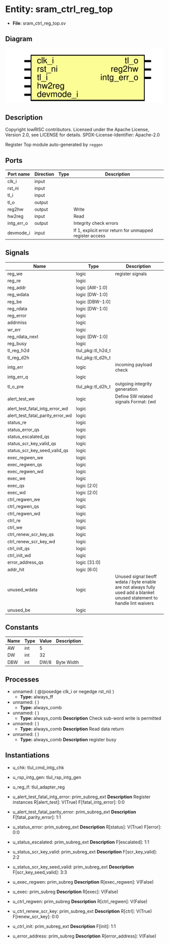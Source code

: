 # Entity: sram_ctrl_reg_top

- **File**: sram_ctrl_reg_top.sv
## Diagram

![Diagram](sram_ctrl_reg_top.svg "Diagram")
## Description

 Copyright lowRISC contributors.
 Licensed under the Apache License, Version 2.0, see LICENSE for details.
 SPDX-License-Identifier: Apache-2.0

 Register Top module auto-generated by `reggen`

## Ports

| Port name  | Direction | Type | Description                                              |
| ---------- | --------- | ---- | -------------------------------------------------------- |
| clk_i      | input     |      |                                                          |
| rst_ni     | input     |      |                                                          |
| tl_i       | input     |      |                                                          |
| tl_o       | output    |      |                                                          |
| reg2hw     | output    |      | Write                                                    |
| hw2reg     | input     |      | Read                                                     |
| intg_err_o | output    |      |  Integrity check errors                                  |
| devmode_i  | input     |      | If 1, explicit error return for unmapped register access |
## Signals

| Name                             | Type               | Description                                                                                                                  |
| -------------------------------- | ------------------ | ---------------------------------------------------------------------------------------------------------------------------- |
| reg_we                           | logic              |  register signals                                                                                                            |
| reg_re                           | logic              |                                                                                                                              |
| reg_addr                         | logic [AW-1:0]     |                                                                                                                              |
| reg_wdata                        | logic [DW-1:0]     |                                                                                                                              |
| reg_be                           | logic [DBW-1:0]    |                                                                                                                              |
| reg_rdata                        | logic [DW-1:0]     |                                                                                                                              |
| reg_error                        | logic              |                                                                                                                              |
| addrmiss                         | logic              |                                                                                                                              |
| wr_err                           | logic              |                                                                                                                              |
| reg_rdata_next                   | logic [DW-1:0]     |                                                                                                                              |
| reg_busy                         | logic              |                                                                                                                              |
| tl_reg_h2d                       | tlul_pkg::tl_h2d_t |                                                                                                                              |
| tl_reg_d2h                       | tlul_pkg::tl_d2h_t |                                                                                                                              |
| intg_err                         | logic              |  incoming payload check                                                                                                      |
| intg_err_q                       | logic              |                                                                                                                              |
| tl_o_pre                         | tlul_pkg::tl_d2h_t |  outgoing integrity generation                                                                                               |
| alert_test_we                    | logic              |  Define SW related signals  Format: <reg>_<field>_{wd|we|qs}         or <reg>_{wd|we|qs} if field == 1 or 0                  |
| alert_test_fatal_intg_error_wd   | logic              |                                                                                                                              |
| alert_test_fatal_parity_error_wd | logic              |                                                                                                                              |
| status_re                        | logic              |                                                                                                                              |
| status_error_qs                  | logic              |                                                                                                                              |
| status_escalated_qs              | logic              |                                                                                                                              |
| status_scr_key_valid_qs          | logic              |                                                                                                                              |
| status_scr_key_seed_valid_qs     | logic              |                                                                                                                              |
| exec_regwen_we                   | logic              |                                                                                                                              |
| exec_regwen_qs                   | logic              |                                                                                                                              |
| exec_regwen_wd                   | logic              |                                                                                                                              |
| exec_we                          | logic              |                                                                                                                              |
| exec_qs                          | logic [2:0]        |                                                                                                                              |
| exec_wd                          | logic [2:0]        |                                                                                                                              |
| ctrl_regwen_we                   | logic              |                                                                                                                              |
| ctrl_regwen_qs                   | logic              |                                                                                                                              |
| ctrl_regwen_wd                   | logic              |                                                                                                                              |
| ctrl_re                          | logic              |                                                                                                                              |
| ctrl_we                          | logic              |                                                                                                                              |
| ctrl_renew_scr_key_qs            | logic              |                                                                                                                              |
| ctrl_renew_scr_key_wd            | logic              |                                                                                                                              |
| ctrl_init_qs                     | logic              |                                                                                                                              |
| ctrl_init_wd                     | logic              |                                                                                                                              |
| error_address_qs                 | logic [31:0]       |                                                                                                                              |
| addr_hit                         | logic [6:0]        |                                                                                                                              |
| unused_wdata                     | logic              |  Unused signal tieoff  wdata / byte enable are not always fully used  add a blanket unused statement to handle lint waivers  |
| unused_be                        | logic              |                                                                                                                              |
## Constants

| Name | Type | Value | Description |
| ---- | ---- | ----- | ----------- |
| AW   | int  | 5     |             |
| DW   | int  | 32    |             |
| DBW  | int  | DW/8  | Byte Width  |
## Processes
- unnamed: ( @(posedge clk_i or negedge rst_ni) )
  - **Type:** always_ff
- unnamed: (  )
  - **Type:** always_comb
- unnamed: (  )
  - **Type:** always_comb
**Description**
 Check sub-word write is permitted 
- unnamed: (  )
  - **Type:** always_comb
**Description**
 Read data return 
- unnamed: (  )
  - **Type:** always_comb
**Description**
 register busy 
## Instantiations

- u_chk: tlul_cmd_intg_chk
- u_rsp_intg_gen: tlul_rsp_intg_gen
- u_reg_if: tlul_adapter_reg
- u_alert_test_fatal_intg_error: prim_subreg_ext
**Description**
 Register instances
 R[alert_test]: V(True)
   F[fatal_intg_error]: 0:0

- u_alert_test_fatal_parity_error: prim_subreg_ext
**Description**
   F[fatal_parity_error]: 1:1

- u_status_error: prim_subreg_ext
**Description**
 R[status]: V(True)
   F[error]: 0:0

- u_status_escalated: prim_subreg_ext
**Description**
   F[escalated]: 1:1

- u_status_scr_key_valid: prim_subreg_ext
**Description**
   F[scr_key_valid]: 2:2

- u_status_scr_key_seed_valid: prim_subreg_ext
**Description**
   F[scr_key_seed_valid]: 3:3

- u_exec_regwen: prim_subreg
**Description**
 R[exec_regwen]: V(False)

- u_exec: prim_subreg
**Description**
 R[exec]: V(False)

- u_ctrl_regwen: prim_subreg
**Description**
 R[ctrl_regwen]: V(False)

- u_ctrl_renew_scr_key: prim_subreg_ext
**Description**
 R[ctrl]: V(True)
   F[renew_scr_key]: 0:0

- u_ctrl_init: prim_subreg_ext
**Description**
   F[init]: 1:1

- u_error_address: prim_subreg
**Description**
 R[error_address]: V(False)

